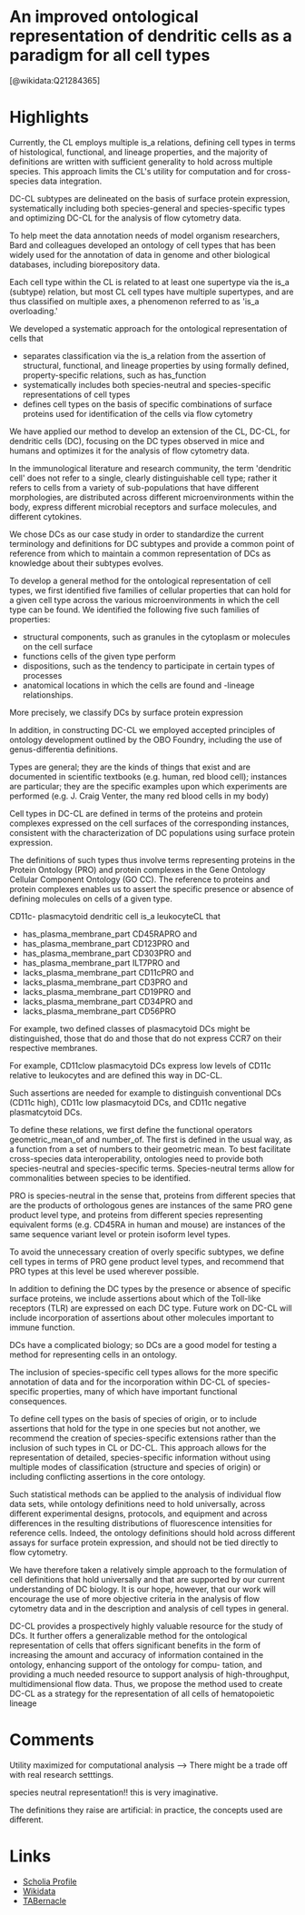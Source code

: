 
An improved ontological representation of dendritic cells as a paradigm for all cell types
==========================================================================================
  
  [@wikidata:Q21284365]  

# Highlights

Currently, the CL employs multiple is_a relations, defining cell types in terms of histological, functional, and lineage properties, and the majority of definitions are written with sufficient generality to hold across multiple species. This approach limits the CL's utility for computation and for cross-species data integration.

DC-CL subtypes are delineated on the basis of surface protein expression, systematically including both species-general and species-specific types and optimizing DC-CL for the analysis of flow cytometry data.

To help meet the data annotation needs of model organism researchers, Bard and colleagues developed an ontology of cell types that has been widely used for the annotation of data in genome and other biological databases, including biorepository data. 

Each cell type within the CL is related to at least one supertype via the is_a (subtype) relation, but most CL cell types have multiple supertypes, and are thus classified on multiple axes, a phenomenon referred to as 'is_a overloading.'

We developed a systematic approach for the ontological representation of cells that

- separates classification via the is_a relation from the assertion of structural, functional, and lineage properties by using formally defined, property-specific relations, such as has_function
- systematically includes both species-neutral and species-specific representations of cell types
- defines cell types on the basis of specific combinations of surface proteins used for identification of the cells via flow cytometry

We have applied our method to develop an extension of the CL, DC-CL, for dendritic cells (DC), focusing on the DC types observed in mice and humans and optimizes it for the analysis of flow cytometry data. 

In the immunological literature and research community, the term 'dendritic cell' does not refer to a single, clearly distinguishable cell type; rather it refers to cells from a variety of sub-populations that have different morphologies, are distributed across different microenvironments within the body, express different microbial receptors and surface molecules, and different cytokines.

We chose DCs as our case study in order to standardize the current terminology and definitions for DC subtypes and provide a common point of reference from which to maintain a common representation of DCs as knowledge about their subtypes evolves.

To develop a general method for the ontological representation of cell types, we first identified five families of cellular properties that can hold for a given cell type across the various microenvironments in which the cell type can be found. We identified the following five such families of properties:

- structural components, such as granules in the cytoplasm or molecules on the cell surface
- functions cells of the given type perform
- dispositions, such as the tendency to participate in certain types of processes
- anatomical locations in which the cells are found and
-lineage relationships.

More precisely, we classify DCs by surface protein expression

In addition, in constructing DC-CL we employed accepted principles of ontology development outlined by the OBO Foundry, including the use of genus-differentia definitions.

Types are general; they are the kinds of things that exist and are documented in scientific textbooks (e.g. human, red blood cell); instances are particular; they are the specific examples upon which experiments are performed (e.g. J. Craig Venter, the many red blood cells in my body)

Cell types in DC-CL are defined in terms of the proteins and protein complexes expressed on the cell surfaces of the corresponding instances, consistent with the characterization of DC populations using surface protein expression.

The definitions of such types thus involve terms representing proteins in the Protein Ontology (PRO) and protein complexes in the Gene Ontology Cellular Component Ontology (GO CC). The reference to proteins and protein complexes enables us to assert the specific presence or absence of defining molecules on cells of a given type.

CD11c- plasmacytoid dendritic cell is_a leukocyteCL that 
- has_plasma_membrane_part CD45RAPRO and 
- has_plasma_membrane_part CD123PRO and 
- has_plasma_membrane_part CD303PRO and 
- has_plasma_membrane_part ILT7PRO and 
- lacks_plasma_membrane_part CD11cPRO and 
- lacks_plasma_membrane_part CD3PRO and 
- lacks_plasma_membrane_part CD19PRO and
- lacks_plasma_membrane_part CD34PRO and 
- lacks_plasma_membrane_part CD56PRO

For example, two defined classes of plasmacytoid DCs might be distinguished, those that do and those that do not express CCR7 on their respective membranes.

For example, CD11clow plasmacytoid DCs express low levels of CD11c relative to leukocytes and are defined this way in DC-CL.

Such assertions are needed for example to distinguish conventional DCs (CD11c high), CD11c low plasmacytoid DCs, and CD11c negative plasmatcytoid DCs.

To define these relations, we first define the functional operators geometric_mean_of and number_of. The first is defined in the usual way, as a function from a set of numbers to their geometric mean. To best facilitate cross-species data interoperability, ontologies need to provide both species-neutral and species-specific terms. Species-neutral terms allow for commonalities between species to be identified.

PRO is species-neutral in the sense that, proteins from different species that are the products of orthologous genes are instances of the same PRO gene product level type, and proteins from different species representing equivalent forms (e.g. CD45RA in human and mouse) are instances of the same sequence variant level or protein isoform level types.

To avoid the unnecessary creation of overly specific subtypes, we define cell types in terms of PRO gene product level types, and recommend that PRO types at this level be used wherever possible.

In addition to defining the DC types by the presence or absence of specific surface proteins, we include assertions about which of the Toll-like receptors (TLR) are expressed on each DC type. Future work on DC-CL will include incorporation of assertions about other molecules important to immune function.

DCs have a complicated biology; so DCs are a good model for testing a method for representing cells in an ontology.

The inclusion of species-specific cell types allows for the more specific annotation of data and for the incorporation within DC-CL of species-specific properties, many of which have important functional consequences.

To define cell types on the basis of species of origin, or to include assertions that hold for the type in one species but not another, we recommend the creation of species-specific extensions rather than the inclusion of such types in CL or DC-CL. This approach allows for the representation of detailed, species-specific information without using multiple modes of classification (structure and species of origin) or including conflicting assertions in the core ontology. 

Such statistical methods can be applied to the analysis of individual flow data sets, while ontology definitions need to hold universally, across different experimental designs, protocols, and equipment and across differences in the resulting distributions of fluorescence intensities for reference cells. Indeed, the ontology definitions should hold across different assays for surface protein expression, and should not be tied directly to flow cytometry.

We have therefore taken a relatively simple approach to the formulation of cell definitions that hold universally and that are supported by our current understanding of DC biology. It is our hope, however, that our work will encourage the use of more objective criteria in the analysis of flow cytometry data and in the description and analysis of cell types in general.

DC-CL provides a prospectively highly valuable resource for the study of DCs. It further offers a generalizable method for the ontological representation of cells that offers significant benefits in the form of increasing the amount and accuracy of information contained in the ontology, enhancing support of the ontology for compu- tation, and providing a much needed resource to support analysis of high-throughput, multidimensional flow data. Thus, we propose the method used to create DC-CL as a strategy for the representation of all cells of hematopoietic lineage



# Comments

Utility maximized for computational analysis --> There might be a trade off with real research setttings.

species neutral representation!! this is very imaginative. 

The definitions they raise are artificial: in practice, the concepts used are different. 

# Links
  
 * [Scholia Profile](https://scholia.toolforge.org/work/Q21284365)  
 * [Wikidata](https://www.wikidata.org/wiki/Q21284365)  
 * [TABernacle](https://tabernacle.toolforge.org/?#/tab/manual/Q21284365/P921%3BP4510)  
